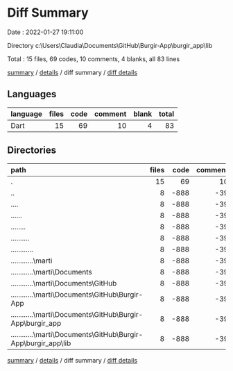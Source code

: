 # Diff Summary

Date : 2022-01-27 19:11:00

Directory c:\Users\Claudia\Documents\GitHub\Burgir-App\burgir_app\lib

Total : 15 files,  69 codes, 10 comments, 4 blanks, all 83 lines

[summary](results.md) / [details](details.md) / diff summary / [diff details](diff-details.md)

## Languages
| language | files | code | comment | blank | total |
| :--- | ---: | ---: | ---: | ---: | ---: |
| Dart | 15 | 69 | 10 | 4 | 83 |

## Directories
| path | files | code | comment | blank | total |
| :--- | ---: | ---: | ---: | ---: | ---: |
| . | 15 | 69 | 10 | 4 | 83 |
| .. | 8 | -888 | -39 | -80 | -1,007 |
| ..\.. | 8 | -888 | -39 | -80 | -1,007 |
| ..\..\.. | 8 | -888 | -39 | -80 | -1,007 |
| ..\..\..\.. | 8 | -888 | -39 | -80 | -1,007 |
| ..\..\..\..\.. | 8 | -888 | -39 | -80 | -1,007 |
| ..\..\..\..\..\.. | 8 | -888 | -39 | -80 | -1,007 |
| ..\..\..\..\..\..\marti | 8 | -888 | -39 | -80 | -1,007 |
| ..\..\..\..\..\..\marti\Documents | 8 | -888 | -39 | -80 | -1,007 |
| ..\..\..\..\..\..\marti\Documents\GitHub | 8 | -888 | -39 | -80 | -1,007 |
| ..\..\..\..\..\..\marti\Documents\GitHub\Burgir-App | 8 | -888 | -39 | -80 | -1,007 |
| ..\..\..\..\..\..\marti\Documents\GitHub\Burgir-App\burgir_app | 8 | -888 | -39 | -80 | -1,007 |
| ..\..\..\..\..\..\marti\Documents\GitHub\Burgir-App\burgir_app\lib | 8 | -888 | -39 | -80 | -1,007 |

[summary](results.md) / [details](details.md) / diff summary / [diff details](diff-details.md)